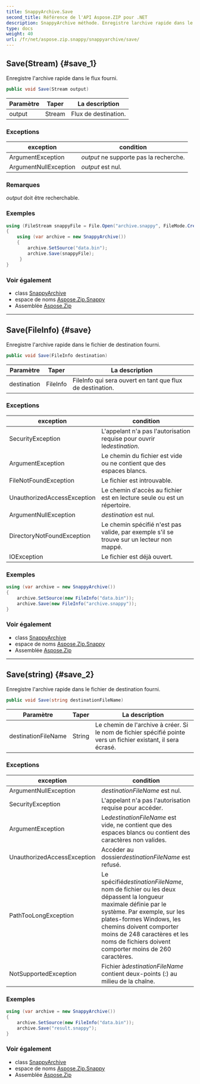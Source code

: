 ```yaml
---
title: SnappyArchive.Save
second_title: Référence de l'API Aspose.ZIP pour .NET
description: SnappyArchive méthode. Enregistre larchive rapide dans le flux fourni.
type: docs
weight: 40
url: /fr/net/aspose.zip.snappy/snappyarchive/save/
---
```

## Save(Stream) {#save_1}

Enregistre l'archive rapide dans le flux fourni.

```csharp
public void Save(Stream output)
```

| Paramètre | Taper | La description |
| --- | --- | --- |
| output | Stream | Flux de destination. |

### Exceptions

| exception | condition |
| --- | --- |
| ArgumentException | *output* ne supporte pas la recherche. |
| ArgumentNullException | *output* est nul. |

### Remarques

*output* doit être recherchable.

### Exemples

```csharp
using (FileStream snappyFile = File.Open("archive.snappy", FileMode.Create))
{
    using (var archive = new SnappyArchive())
    {
        archive.SetSource("data.bin");
        archive.Save(snappyFile);
     }
}
```

### Voir également

* class [SnappyArchive](../)
* espace de noms [Aspose.Zip.Snappy](../../snappyarchive/)
* Assemblée [Aspose.Zip](../../../)

---

## Save(FileInfo) {#save}

Enregistre l'archive rapide dans le fichier de destination fourni.

```csharp
public void Save(FileInfo destination)
```

| Paramètre | Taper | La description |
| --- | --- | --- |
| destination | FileInfo | FileInfo qui sera ouvert en tant que flux de destination. |

### Exceptions

| exception | condition |
| --- | --- |
| SecurityException | L'appelant n'a pas l'autorisation requise pour ouvrir le*destination*. |
| ArgumentException | Le chemin du fichier est vide ou ne contient que des espaces blancs. |
| FileNotFoundException | Le fichier est introuvable. |
| UnauthorizedAccessException | Le chemin d'accès au fichier est en lecture seule ou est un répertoire. |
| ArgumentNullException | *destination* est nul. |
| DirectoryNotFoundException | Le chemin spécifié n'est pas valide, par exemple s'il se trouve sur un lecteur non mappé. |
| IOException | Le fichier est déjà ouvert. |

### Exemples

```csharp
using (var archive = new SnappyArchive()) 
{
    archive.SetSource(new FileInfo("data.bin"));
    archive.Save(new FileInfo("archive.snappy"));
}
```

### Voir également

* class [SnappyArchive](../)
* espace de noms [Aspose.Zip.Snappy](../../snappyarchive/)
* Assemblée [Aspose.Zip](../../../)

---

## Save(string) {#save_2}

Enregistre l'archive rapide dans le fichier de destination fourni.

```csharp
public void Save(string destinationFileName)
```

| Paramètre | Taper | La description |
| --- | --- | --- |
| destinationFileName | String | Le chemin de l'archive à créer. Si le nom de fichier spécifié pointe vers un fichier existant, il sera écrasé. |

### Exceptions

| exception | condition |
| --- | --- |
| ArgumentNullException | *destinationFileName* est nul. |
| SecurityException | L'appelant n'a pas l'autorisation requise pour accéder. |
| ArgumentException | Le*destinationFileName* est vide, ne contient que des espaces blancs ou contient des caractères non valides. |
| UnauthorizedAccessException | Accéder au dossier*destinationFileName* est refusé. |
| PathTooLongException | Le spécifié*destinationFileName*, nom de fichier ou les deux dépassent la longueur maximale définie par le système. Par exemple, sur les plates-formes Windows, les chemins doivent comporter moins de 248 caractères et les noms de fichiers doivent comporter moins de 260 caractères. |
| NotSupportedException | Fichier à*destinationFileName* contient deux-points (:) au milieu de la chaîne. |

### Exemples

```csharp
using (var archive = new SnappyArchive()) 
{
    archive.SetSource(new FileInfo("data.bin"));
    archive.Save("result.snappy");
}
```

### Voir également

* class [SnappyArchive](../)
* espace de noms [Aspose.Zip.Snappy](../../snappyarchive/)
* Assemblée [Aspose.Zip](../../../)


